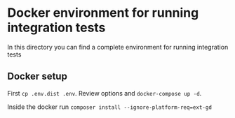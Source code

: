 # Docker environment for running integration tests
In this directory you can find a complete environment for running integration tests

## Docker setup
First `cp .env.dist .env`.
Review options and `docker-compose up -d`.

Inside the docker run `composer install --ignore-platform-req=ext-gd`
